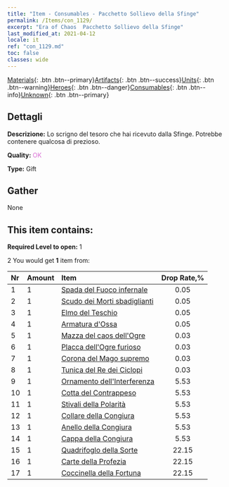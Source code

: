 ```yaml
---
title: "Item - Consumables - Pacchetto Sollievo della Sfinge"
permalink: /Items/con_1129/
excerpt: "Era of Chaos  Pacchetto Sollievo della Sfinge"
last_modified_at: 2021-04-12
locale: it
ref: "con_1129.md"
toc: false
classes: wide
---
```

 [Materials](/it/Items/){: .btn .btn--primary}[Artifacts](/it/Items/Artifacts/){: .btn .btn--success}[Units](/it/Items/Units/){: .btn .btn--warning}[Heroes](/it/Items/Heroes/){: .btn .btn--danger}[Consumables](/it/Items/Consumables/){: .btn .btn--info}[Unknown](/it/Items/Unknown/){: .btn .btn--primary}

## Dettagli
 **Descrizione:** Lo scrigno del tesoro che hai ricevuto dalla Sfinge. Potrebbe contenere qualcosa di prezioso.

 **Quality:** <span style="color: #DA70D6">OK</span>

 **Type:** Gift

## Gather

  None

## This item contains:

 **Required Level to open:** 1

 2 You would get **1** item  from:

  | Nr | Amount |     Item    | Drop Rate,% |
  |:---|:-------|:------------|:---------:|
  | 1 | 1 | [Spada del Fuoco infernale](/it/Items/art_121/) | 0.05 | 
  | 2 | 1 | [Scudo dei Morti sbadiglianti](/it/Items/art_122/) | 0.05 | 
  | 3 | 1 | [Elmo del Teschio](/it/Items/art_123/) | 0.05 | 
  | 4 | 1 | [Armatura d'Ossa](/it/Items/art_124/) | 0.05 | 
  | 5 | 1 | [Mazza del caos dell'Ogre](/it/Items/art_125/) | 0.03 | 
  | 6 | 1 | [Placca dell'Ogre furioso](/it/Items/art_126/) | 0.03 | 
  | 7 | 1 | [Corona del Mago supremo](/it/Items/art_127/) | 0.03 | 
  | 8 | 1 | [Tunica del Re dei Ciclopi](/it/Items/art_128/) | 0.03 | 
  | 9 | 1 | [Ornamento dell'Interferenza](/it/Items/art_118/) | 5.53 | 
  | 10 | 1 | [Cotta del Contrappeso](/it/Items/art_119/) | 5.53 | 
  | 11 | 1 | [Stivali della Polarità](/it/Items/art_120/) | 5.53 | 
  | 12 | 1 | [Collare della Congiura](/it/Items/art_115/) | 5.53 | 
  | 13 | 1 | [Anello della Congiura](/it/Items/art_116/) | 5.53 | 
  | 14 | 1 | [Cappa della Congiura](/it/Items/art_117/) | 5.53 | 
  | 15 | 1 | [Quadrifoglo della Sorte](/it/Items/art_109/) | 22.15 | 
  | 16 | 1 | [Carte della Profezia](/it/Items/art_110/) | 22.15 | 
  | 17 | 1 | [Coccinella della Fortuna](/it/Items/art_111/) | 22.15 | 
